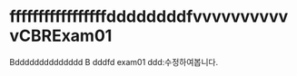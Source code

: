 fffffffffffffffffddddddddfvvvvvvvvvvvCBRExam01
=========
Bdddddddddddddd
B
dddfd
exam01
ddd:수정하여봅니다.
